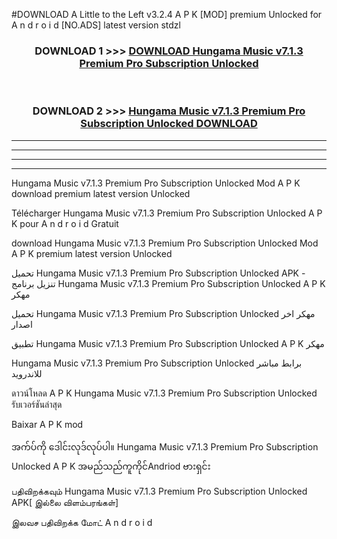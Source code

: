 #DOWNLOAD A Little to the Left v3.2.4 A P K [MOD] premium Unlocked for A n d r o i d [NO.ADS] latest version stdzl 



<div align="center">

<h3>DOWNLOAD 1 >>> <a href="https://downloadmod1.web.app/?judul=Hungama Music v7.1.3 Premium Pro Subscription Unlocked ">DOWNLOAD Hungama Music v7.1.3 Premium Pro Subscription Unlocked </a></h3><br>

<h3>DOWNLOAD 2 >>> <a href="https://downloadmod1.web.app/?judul=Hungama Music v7.1.3 Premium Pro Subscription Unlocked ">Hungama Music v7.1.3 Premium Pro Subscription Unlocked  DOWNLOAD </a></h3>

</div>


----------------------------------------------------------

----------------------------------------------------------

----------------------------------------------------------

----------------------------------------------------------


Hungama Music v7.1.3 Premium Pro Subscription Unlocked  Mod A P K download premium latest version Unlocked

Télécharger Hungama Music v7.1.3 Premium Pro Subscription Unlocked  A P K pour A n d r o i d Gratuit

download Hungama Music v7.1.3 Premium Pro Subscription Unlocked  Mod A P K premium latest version Unlocked

تحميل Hungama Music v7.1.3 Premium Pro Subscription Unlocked  APK - تنزيل برنامج Hungama Music v7.1.3 Premium Pro Subscription Unlocked  A P K مهكر

تحميل Hungama Music v7.1.3 Premium Pro Subscription Unlocked  مهكر اخر اصدار

تطبيق Hungama Music v7.1.3 Premium Pro Subscription Unlocked  A P K مهكر

Hungama Music v7.1.3 Premium Pro Subscription Unlocked  برابط مباشر للاندرويد

ดาวน์โหลด A P K Hungama Music v7.1.3 Premium Pro Subscription Unlocked  รับเวอร์ชันล่าสุด

Baixar A P K mod

အက်ပ်ကို ဒေါင်းလုဒ်လုပ်ပါ။ Hungama Music v7.1.3 Premium Pro Subscription Unlocked  A P K အမည်သည်ကူကိုင်Andriod ဗားရှင်း

பதிவிறக்கவும் Hungama Music v7.1.3 Premium Pro Subscription Unlocked  APK[ இல்லை விளம்பரங்கள்] 
 
இலவச பதிவிறக்க மோட் A n d r o i d



